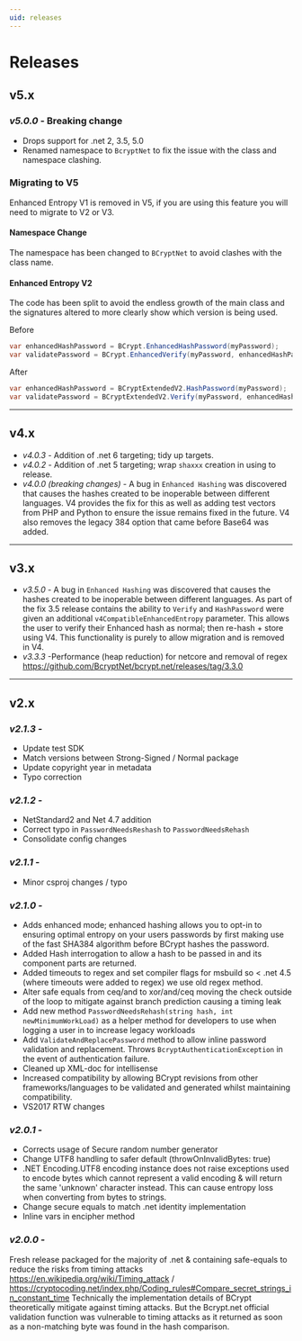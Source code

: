 ```yaml
---
uid: releases
---
```


# Releases

## v5.x

### _v5.0.0_ - Breaking change

- Drops support for .net 2, 3.5, 5.0
- Renamed namespace to `BcryptNet` to fix the issue with the class and namespace clashing.

### Migrating to V5

Enhanced Entropy V1 is removed in V5, if you are using this feature you will need to migrate to V2 or V3.

#### Namespace Change

The namespace has been changed to `BCryptNet` to avoid clashes with the class name.

#### Enhanced Entropy V2

The code has been split to avoid the endless growth of the main class and the signatures altered to more clearly show which version is being used.

Before

```csharp
var enhancedHashPassword = BCrypt.EnhancedHashPassword(myPassword);
var validatePassword = BCrypt.EnhancedVerify(myPassword, enhancedHashPassword);
```

After

```csharp
var enhancedHashPassword = BCryptExtendedV2.HashPassword(myPassword);
var validatePassword = BCryptExtendedV2.Verify(myPassword, enhancedHashPassword);
```

----

## v4.x

- _v4.0.3_ - Addition of .net 6 targeting; tidy up targets.
- _v4.0.2_ - Addition of .net 5 targeting; wrap `shaxxx` creation in using to release.
- _v4.0.0 (breaking changes)_ - A bug in `Enhanced Hashing` was discovered that causes the hashes created to be inoperable between different languages.
  V4 provides the fix for this as well as adding test vectors from PHP and Python to ensure the issue remains fixed in the future. V4 also removes the legacy 384 option that came before Base64 was added.

----

## v3.x

- _v3.5.0_ - A bug in `Enhanced Hashing` was discovered that causes the hashes created to be inoperable between different languages.
  As part of the fix 3.5 release contains the ability to `Verify` and `HashPassword` were given an additional `v4CompatibleEnhancedEntropy` parameter.
  This allows the user to verify their Enhanced hash as normal; then re-hash + store using V4. This functionality is purely to allow migration and is removed in V4.
- _v3.3.3_ -Performance (heap reduction) for netcore and removal of regex <https://github.com/BcryptNet/bcrypt.net/releases/tag/3.3.0>

----

## v2.x 

### _v2.1.3 -_

- Update test SDK
- Match versions between Strong-Signed / Normal package
- Update copyright year in metadata
- Typo correction

### _v2.1.2 -_

- NetStandard2 and Net 4.7 addition
- Correct typo in `PasswordNeedsReshash` to `PasswordNeedsRehash`
- Consolidate config changes

### _v2.1.1 -_

- Minor csproj changes / typo

### _v2.1.0 -_

- Adds enhanced mode; enhanced hashing allows you to opt-in to ensuring optimal entropy on your users passwords by first making use of the fast SHA384 algorithm before BCrypt hashes the password.
- Added Hash interrogation to allow a hash to be passed in and its component parts are returned.
- Added timeouts to regex and set compiler flags for msbuild so < .net 4.5 (where timeouts were added to regex) we use old regex method.
- Alter safe equals from ceq/and to xor/and/ceq moving the check outside of the loop to mitigate against branch prediction causing a timing leak
- Add new method `PasswordNeedsRehash(string hash, int newMinimumWorkLoad)` as a helper method for developers to use when logging a user in to increase legacy workloads
- Add `ValidateAndReplacePassword` method to allow inline password validation and replacement. Throws `BcryptAuthenticationException` in the event of authentication failure.
- Cleaned up XML-doc for intellisense
- Increased compatibility by allowing BCrypt revisions from other frameworks/languages to be validated and generated whilst maintaining compatibility.
- VS2017 RTW changes

### _v2.0.1 -_

- Corrects usage of Secure random number generator
- Change UTF8 handling to safer default (throwOnInvalidBytes: true)
- .NET Encoding.UTF8 encoding instance does not raise exceptions used to encode bytes which cannot represent a valid encoding & will return the same 'unknown' character instead. This can cause entropy loss when converting from bytes to strings.
- Change secure equals to match .net identity implementation
- Inline vars in encipher method

### _v2.0.0 -_

Fresh release packaged for the majority of .net & containing safe-equals to reduce the risks from timing attacks <https://en.wikipedia.org/wiki/Timing_attack> / <https://cryptocoding.net/index.php/Coding_rules#Compare_secret_strings_in_constant_time>
Technically the implementation details of BCrypt theoretically mitigate against timing attacks. But the Bcrypt.net official validation function was vulnerable to timing attacks as it returned as soon as a non-matching byte was found in the hash comparison.
